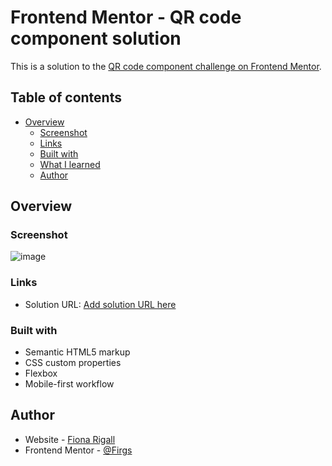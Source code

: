 # Frontend Mentor - QR code component solution

This is a solution to the [QR code component challenge on Frontend Mentor](https://www.frontendmentor.io/challenges/qr-code-component-iux_sIO_H).

## Table of contents

- [Overview](#overview)
  - [Screenshot](#screenshot)
  - [Links](#links)
  - [Built with](#built-with)
  - [What I learned](#what-i-learned)
  - [Author](#author)


## Overview

### Screenshot

![image](https://github.com/Firgs/Frontend-Mentor/assets/131626863/f07067aa-54f2-445b-9555-1c92616cbba9)


### Links

- Solution URL: [Add solution URL here](https://your-solution-url.com)


### Built with

- Semantic HTML5 markup
- CSS custom properties
- Flexbox
- Mobile-first workflow

## Author

- Website - [Fiona Rigall](https://www.your-site.com)
- Frontend Mentor - [@Firgs](https://www.frontendmentor.io/profile/Firgs)

